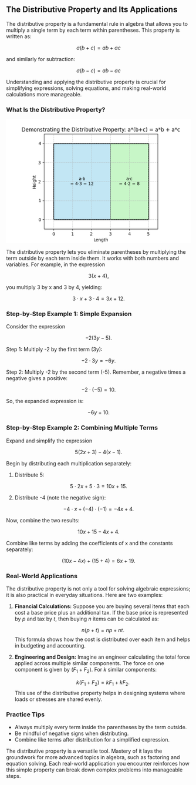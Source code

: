 ## The Distributive Property and Its Applications

The distributive property is a fundamental rule in algebra that allows you to multiply a single term by each term within parentheses. This property is written as:

$$
a(b+c)=ab+ac
$$

and similarly for subtraction:

$$
a(b-c)=ab-ac
$$

Understanding and applying the distributive property is crucial for simplifying expressions, solving equations, and making real-world calculations more manageable.

### What Is the Distributive Property?

![A 2D area model plot that visually demonstrates the distributive property by partitioning a rectangle representing a(b+c) into two smaller rectangles representing ab and ac.](images/distributive-property.png)

The distributive property lets you eliminate parentheses by multiplying the term outside by each term inside them. It works with both numbers and variables. For example, in the expression

$$
3(x+4),
$$

you multiply 3 by x and 3 by 4, yielding:

$$
3 \cdot x + 3 \cdot 4 = 3x + 12.
$$

### Step-by-Step Example 1: Simple Expansion

Consider the expression

$$
-2(3y-5).
$$

Step 1: Multiply -2 by the first term (3y):

$$
-2 \cdot 3y = -6y.
$$

Step 2: Multiply -2 by the second term (-5). Remember, a negative times a negative gives a positive:

$$
-2 \cdot (-5) = 10.
$$

So, the expanded expression is:

$$
-6y+10.
$$

### Step-by-Step Example 2: Combining Multiple Terms

Expand and simplify the expression

$$
5(2x+3)-4(x-1).
$$

Begin by distributing each multiplication separately:

1. Distribute 5:

$$
5 \cdot 2x + 5 \cdot 3 = 10x+15.
$$

2. Distribute -4 (note the negative sign):

$$
-4 \cdot x + (-4) \cdot (-1) = -4x+4.
$$

Now, combine the two results:

$$
10x+15-4x+4.
$$

Combine like terms by adding the coefficients of x and the constants separately:

$$
(10x-4x)+(15+4)=6x+19.
$$

### Real-World Applications

The distributive property is not only a tool for solving algebraic expressions; it is also practical in everyday situations. Here are two examples:

1. **Financial Calculations:**
   Suppose you are buying several items that each cost a base price plus an additional tax. If the base price is represented by $p$ and tax by $t$, then buying $n$ items can be calculated as:

   $$
n(p+t)=np+nt.
   $$
   This formula shows how the cost is distributed over each item and helps in budgeting and accounting.

2. **Engineering and Design:**
   Imagine an engineer calculating the total force applied across multiple similar components. The force on one component is given by $(F_1+F_2)$. For $k$ similar components:

   $$
k(F_1+F_2)=kF_1+kF_2.
   $$
   This use of the distributive property helps in designing systems where loads or stresses are shared evenly.

### Practice Tips

- Always multiply every term inside the parentheses by the term outside.
- Be mindful of negative signs when distributing.
- Combine like terms after distribution for a simplified expression.

The distributive property is a versatile tool. Mastery of it lays the groundwork for more advanced topics in algebra, such as factoring and equation solving. Each real-world application you encounter reinforces how this simple property can break down complex problems into manageable steps.
